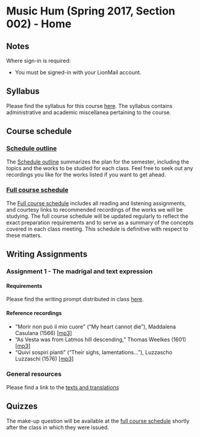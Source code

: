 # Music Hum (Spring 2017, Section 002) - Home

## Notes

Where sign-in is required:

- You must be signed-in with your LionMail account.

## Syllabus

Please find the syllabus for this course [here](hum_syllabus.md). The syllabus contains administrative and academic miscellanea pertaining to the course.

## Course schedule

### [Schedule outline](https://docs.google.com/document/d/13NnJ9FUczxDJPFK0qF2Hwpm-7BouJxr8wDGwqIxgnc4/pub)

The [Schedule outline](https://docs.google.com/document/d/13NnJ9FUczxDJPFK0qF2Hwpm-7BouJxr8wDGwqIxgnc4/pub) summarizes the plan for the semester, including the topics and the works to be studied for each class. Feel free to seek out any recordings you like for the works listed if you want to get ahead.

### [Full course schedule](https://docs.google.com/document/d/15cjrACmZeAe51HgzcpIClHJbnf9bX4Eoc06b7jnE2gU/pub)

The [Full course schedule](https://docs.google.com/document/d/15cjrACmZeAe51HgzcpIClHJbnf9bX4Eoc06b7jnE2gU/pub) includes all reading and listening assignments, and courtesy links to recommended recordings of the works we will be studying. The full course schedule will be updated regularly to reflect the exact preparation requirements and to serve as a summary of the concepts covered in each class meeting. This schedule is definitive with respect to these matters.

## Writing Assignments

### Assignment 1 - The madrigal and text expression

#### Requirements

Please find the writing prompt distributed in class [here](https://docs.google.com/document/d/1Itb_hqQDY-BSF5doQ_j1rKxwH0LoDvOvw23-boF0Kvs/pub).

#### Reference recordings

- "Morir non può il mio cuore" (“My heart cannot die”), Maddalena Casulana (1566) [[mp3]](https://drive.google.com/open?id=0BzK7B8W6SItdd3FQU3Fyd3JXTlk)
- “As Vesta was from Latmos hill descending,” Thomas Weelkes (1601) [[mp3]](https://drive.google.com/open?id=0BzK7B8W6SItdblRPbkgwWmk4TFk)
- “Quivi sospiri pianti” (“Their sighs, lamentations...”), Luzzascho Luzzaschi (1576) [[mp3]](https://drive.google.com/open?id=0BzK7B8W6SItdOHlySmFUS3VwUlU)

### General resources

Please find a link to the [texts and translations](https://docs.google.com/document/d/1EqqVUWNoHfoCCwns_6iiJYRRPEjB9U6zIhroVLyvFSU/pub)

## Quizzes

The make-up question will be available at the [full course schedule](https://docs.google.com/document/d/15cjrACmZeAe51HgzcpIClHJbnf9bX4Eoc06b7jnE2gU/pub) shortly after the class in which they were issued.
